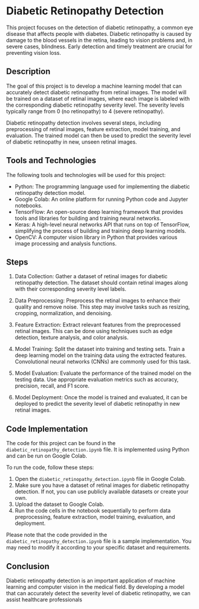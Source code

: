 # Diabetic Retinopathy Detection

This project focuses on the detection of diabetic retinopathy, a common eye disease that affects people with diabetes. Diabetic retinopathy is caused by damage to the blood vessels in the retina, leading to vision problems and, in severe cases, blindness. Early detection and timely treatment are crucial for preventing vision loss.

## Description

The goal of this project is to develop a machine learning model that can accurately detect diabetic retinopathy from retinal images. The model will be trained on a dataset of retinal images, where each image is labeled with the corresponding diabetic retinopathy severity level. The severity levels typically range from 0 (no retinopathy) to 4 (severe retinopathy).

Diabetic retinopathy detection involves several steps, including preprocessing of retinal images, feature extraction, model training, and evaluation. The trained model can then be used to predict the severity level of diabetic retinopathy in new, unseen retinal images.

## Tools and Technologies

The following tools and technologies will be used for this project:

- Python: The programming language used for implementing the diabetic retinopathy detection model.
- Google Colab: An online platform for running Python code and Jupyter notebooks.
- TensorFlow: An open-source deep learning framework that provides tools and libraries for building and training neural networks.
- Keras: A high-level neural networks API that runs on top of TensorFlow, simplifying the process of building and training deep learning models.
- OpenCV: A computer vision library in Python that provides various image processing and analysis functions.

## Steps

1. Data Collection: Gather a dataset of retinal images for diabetic retinopathy detection. The dataset should contain retinal images along with their corresponding severity level labels.

2. Data Preprocessing: Preprocess the retinal images to enhance their quality and remove noise. This step may involve tasks such as resizing, cropping, normalization, and denoising.

3. Feature Extraction: Extract relevant features from the preprocessed retinal images. This can be done using techniques such as edge detection, texture analysis, and color analysis.

4. Model Training: Split the dataset into training and testing sets. Train a deep learning model on the training data using the extracted features. Convolutional neural networks (CNNs) are commonly used for this task.

5. Model Evaluation: Evaluate the performance of the trained model on the testing data. Use appropriate evaluation metrics such as accuracy, precision, recall, and F1 score.

6. Model Deployment: Once the model is trained and evaluated, it can be deployed to predict the severity level of diabetic retinopathy in new retinal images.

## Code Implementation

The code for this project can be found in the `diabetic_retinopathy_detection.ipynb` file. It is implemented using Python and can be run on Google Colab.

To run the code, follow these steps:

1. Open the `diabetic_retinopathy_detection.ipynb` file in Google Colab.
2. Make sure you have a dataset of retinal images for diabetic retinopathy detection. If not, you can use publicly available datasets or create your own.
3. Upload the dataset to Google Colab.
4. Run the code cells in the notebook sequentially to perform data preprocessing, feature extraction, model training, evaluation, and deployment.

Please note that the code provided in the `diabetic_retinopathy_detection.ipynb` file is a sample implementation. You may need to modify it according to your specific dataset and requirements.

## Conclusion

Diabetic retinopathy detection is an important application of machine learning and computer vision in the medical field. By developing a model that can accurately detect the severity level of diabetic retinopathy, we can assist healthcare professionals
